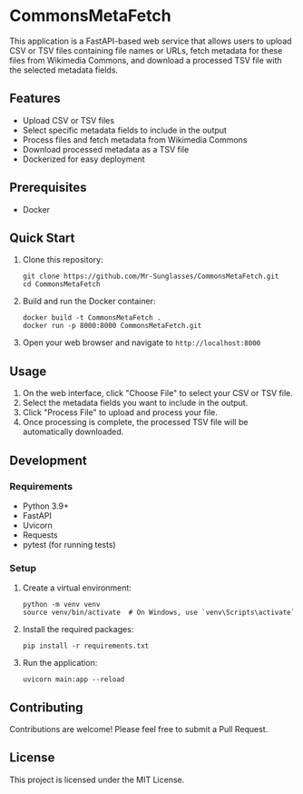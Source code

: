 # CommonsMetaFetch

This application is a FastAPI-based web service that allows users to upload CSV or TSV files containing file names or URLs, fetch metadata for these files from Wikimedia Commons, and download a processed TSV file with the selected metadata fields.

## Features

- Upload CSV or TSV files
- Select specific metadata fields to include in the output
- Process files and fetch metadata from Wikimedia Commons
- Download processed metadata as a TSV file
- Dockerized for easy deployment

## Prerequisites

- Docker

## Quick Start

1. Clone this repository:
   ```
   git clone https://github.com/Mr-Sunglasses/CommonsMetaFetch.git
   cd CommonsMetaFetch
   ```

2. Build and run the Docker container:
   ```
   docker build -t CommonsMetaFetch .
   docker run -p 8000:8000 CommonsMetaFetch.git
   ```

3. Open your web browser and navigate to `http://localhost:8000`

## Usage

1. On the web interface, click "Choose File" to select your CSV or TSV file.
2. Select the metadata fields you want to include in the output.
3. Click "Process File" to upload and process your file.
4. Once processing is complete, the processed TSV file will be automatically downloaded.

## Development

### Requirements

- Python 3.9+
- FastAPI
- Uvicorn
- Requests
- pytest (for running tests)

### Setup

1. Create a virtual environment:
   ```
   python -m venv venv
   source venv/bin/activate  # On Windows, use `venv\Scripts\activate`
   ```

2. Install the required packages:
   ```
   pip install -r requirements.txt
   ```

3. Run the application:
   ```
   uvicorn main:app --reload
   ```

## Contributing

Contributions are welcome! Please feel free to submit a Pull Request.

## License

This project is licensed under the MIT License.